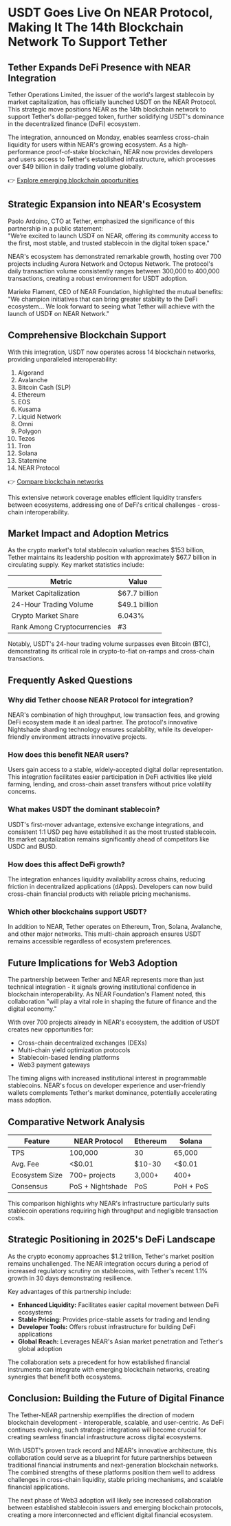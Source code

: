 # USDT Goes Live On NEAR Protocol, Making It The 14th Blockchain Network To Support Tether

## Tether Expands DeFi Presence with NEAR Integration

Tether Operations Limited, the issuer of the world's largest stablecoin by market capitalization, has officially launched USDT on the NEAR Protocol. This strategic move positions NEAR as the 14th blockchain network to support Tether's dollar-pegged token, further solidifying USDT's dominance in the decentralized finance (DeFi) ecosystem.

The integration, announced on Monday, enables seamless cross-chain liquidity for users within NEAR's growing ecosystem. As a high-performance proof-of-stake blockchain, NEAR now provides developers and users access to Tether's established infrastructure, which processes over $49 billion in daily trading volume globally.

👉 [Explore emerging blockchain opportunities](https://bit.ly/okx-bonus)

## Strategic Expansion into NEAR's Ecosystem

Paolo Ardoino, CTO at Tether, emphasized the significance of this partnership in a public statement:  
"We’re excited to launch USD₮ on NEAR, offering its community access to the first, most stable, and trusted stablecoin in the digital token space."  

NEAR's ecosystem has demonstrated remarkable growth, hosting over 700 projects including Aurora Network and Octopus Network. The protocol's daily transaction volume consistently ranges between 300,000 to 400,000 transactions, creating a robust environment for USDT adoption.

Marieke Flament, CEO of NEAR Foundation, highlighted the mutual benefits:  
"We champion initiatives that can bring greater stability to the DeFi ecosystem... We look forward to seeing what Tether will achieve with the launch of USD₮ on NEAR Network."

## Comprehensive Blockchain Support

With this integration, USDT now operates across 14 blockchain networks, providing unparalleled interoperability:

1. Algorand  
2. Avalanche  
3. Bitcoin Cash (SLP)  
4. Ethereum  
5. EOS  
6. Kusama  
7. Liquid Network  
8. Omni  
9. Polygon  
10. Tezos  
11. Tron  
12. Solana  
13. Statemine  
14. NEAR Protocol  

👉 [Compare blockchain networks](https://bit.ly/okx-bonus)

This extensive network coverage enables efficient liquidity transfers between ecosystems, addressing one of DeFi's critical challenges - cross-chain interoperability.

## Market Impact and Adoption Metrics

As the crypto market's total stablecoin valuation reaches $153 billion, Tether maintains its leadership position with approximately $67.7 billion in circulating supply. Key market statistics include:

| Metric | Value |
|--------|-------|
| Market Capitalization | $67.7 billion |
| 24-Hour Trading Volume | $49.1 billion |
| Crypto Market Share | 6.043% |
| Rank Among Cryptocurrencies | #3 |

Notably, USDT's 24-hour trading volume surpasses even Bitcoin (BTC), demonstrating its critical role in crypto-to-fiat on-ramps and cross-chain transactions.

## Frequently Asked Questions

### Why did Tether choose NEAR Protocol for integration?
NEAR's combination of high throughput, low transaction fees, and growing DeFi ecosystem made it an ideal partner. The protocol's innovative Nightshade sharding technology ensures scalability, while its developer-friendly environment attracts innovative projects.

### How does this benefit NEAR users?
Users gain access to a stable, widely-accepted digital dollar representation. This integration facilitates easier participation in DeFi activities like yield farming, lending, and cross-chain asset transfers without price volatility concerns.

### What makes USDT the dominant stablecoin?
USDT's first-mover advantage, extensive exchange integrations, and consistent 1:1 USD peg have established it as the most trusted stablecoin. Its market capitalization remains significantly ahead of competitors like USDC and BUSD.

### How does this affect DeFi growth?
The integration enhances liquidity availability across chains, reducing friction in decentralized applications (dApps). Developers can now build cross-chain financial products with reliable pricing mechanisms.

### Which other blockchains support USDT?
In addition to NEAR, Tether operates on Ethereum, Tron, Solana, Avalanche, and other major networks. This multi-chain approach ensures USDT remains accessible regardless of ecosystem preferences.

## Future Implications for Web3 Adoption

The partnership between Tether and NEAR represents more than just technical integration - it signals growing institutional confidence in blockchain interoperability. As NEAR Foundation's Flament noted, this collaboration "will play a vital role in shaping the future of finance and the digital economy."

With over 700 projects already in NEAR's ecosystem, the addition of USDT creates new opportunities for:

- Cross-chain decentralized exchanges (DEXs)
- Multi-chain yield optimization protocols
- Stablecoin-based lending platforms
- Web3 payment gateways

The timing aligns with increased institutional interest in programmable stablecoins. NEAR's focus on developer experience and user-friendly wallets complements Tether's market dominance, potentially accelerating mass adoption.

## Comparative Network Analysis

| Feature | NEAR Protocol | Ethereum | Solana |
|--------|---------------|----------|--------|
| TPS | 100,000 | 30 | 65,000 |
| Avg. Fee | <$0.01 | $10-30 | <$0.01 |
| Ecosystem Size | 700+ projects | 3,000+ | 400+ |
| Consensus | PoS + Nightshade | PoS | PoH + PoS |

This comparison highlights why NEAR's infrastructure particularly suits stablecoin operations requiring high throughput and negligible transaction costs.

## Strategic Positioning in 2025's DeFi Landscape

As the crypto economy approaches $1.2 trillion, Tether's market position remains unchallenged. The NEAR integration occurs during a period of increased regulatory scrutiny on stablecoins, with Tether's recent 1.1% growth in 30 days demonstrating resilience.

Key advantages of this partnership include:

- **Enhanced Liquidity:** Facilitates easier capital movement between DeFi ecosystems
- **Stable Pricing:** Provides price-stable assets for trading and lending
- **Developer Tools:** Offers robust infrastructure for building DeFi applications
- **Global Reach:** Leverages NEAR's Asian market penetration and Tether's global adoption

The collaboration sets a precedent for how established financial instruments can integrate with emerging blockchain networks, creating synergies that benefit both ecosystems.

## Conclusion: Building the Future of Digital Finance

The Tether-NEAR partnership exemplifies the direction of modern blockchain development - interoperable, scalable, and user-centric. As DeFi continues evolving, such strategic integrations will become crucial for creating seamless financial infrastructure across digital ecosystems.

With USDT's proven track record and NEAR's innovative architecture, this collaboration could serve as a blueprint for future partnerships between traditional financial instruments and next-generation blockchain networks. The combined strengths of these platforms position them well to address challenges in cross-chain liquidity, stable pricing mechanisms, and scalable financial applications.

The next phase of Web3 adoption will likely see increased collaboration between established stablecoin issuers and emerging blockchain protocols, creating a more interconnected and efficient digital financial ecosystem.